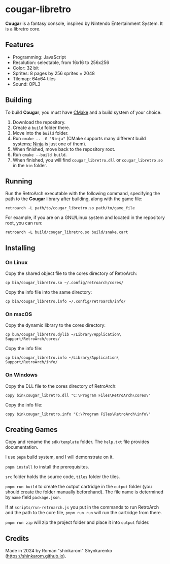 # cougar-libretro

**Cougar** is a fantasy console, inspired by Nintendo Entertainment System. It is a libretro core.

## Features

* Programming: JavaScript
* Resolution: selectable, from 16x16 to 256x256
* Color: 32 bit
* Sprites: 8 pages by 256 sprites = 2048
* Tilemap: 64x64 tiles
* Sound: OPL3

## Building

To build **Cougar**, you must have [CMake](https://cmake.org) and a build system of your choice.

1. Download the repository.
2. Create a `build` folder there.
3. Move into the `build` folder.
4. Run `cmake .. -G "Ninja"` (CMake supports many different build systems; [Ninja](https://ninja-build.org) is just one of them).
5. When finished, move back to the repository root.
6. Run `cmake --build build`.
7. When finished, you will find `cougar_libretro.dll` or `cougar_libretro.so` in the `bin` folder.

## Running

Run the RetroArch executable with the following command, specifying the path to the **Cougar** library after building, along with the game file:

```
retroarch -L path/to/cougar_libretro.so path/to/game_file
```

For example, if you are on a GNU/Linux system and located in the repository root, you can run:

```
retroarch -L build/cougar_libretro.so build/snake.cart
```

## Installing

### On Linux

Copy the shared object file to the cores directory of RetroArch:

```
cp bin/cougar_libretro.so ~/.config/retroarch/cores/
```

Copy the info file into the same directory:

```
cp bin/cougar_libretro.info ~/.config/retroarch/info/
```

### On macOS

Copy the dynamic library to the cores directory:

```
cp bun/cougar_libretro.dylib ~/Library/Application\ Support/RetroArch/cores/
```

Copy the info file:

```
cp bin/cougar_libretro.info ~/Library/Application\ Support/RetroArch/info/
```

### On Windows

Copy the DLL file to the cores directory of RetroArch:

```
copy bin\cougar_libretro.dll "C:\Program Files\RetroArch\cores\"
```

Copy the info file:

```
copy bin\cougar_libretro.info "C:\Program Files\RetroArch\info\"
```

## Creating Games

Copy and rename the `sdk/template` folder. The `help.txt` file provides documentation.

I use `pnpm` build system, and I will demonstrate on it.

`pnpm install` to install the prerequisites.

`src` folder holds the source code, `tiles` folder the tiles.

`pnpm run build` to create the output cartridge in the `output` folder (you should create the folder manually beforehand). The file name is determined by `name` field  `package.json`.

If at `scripts/run-retroarch.js` you put in the commands to run RetroArch and the path to the core file, `pnpm run run` will run the cartridge from there.

`pnpm run zip` will zip the project folder and place it into `output` folder.

## Credits

Made in 2024 by Roman "shinkarom" Shynkarenko (https://shinkarom.github.io).